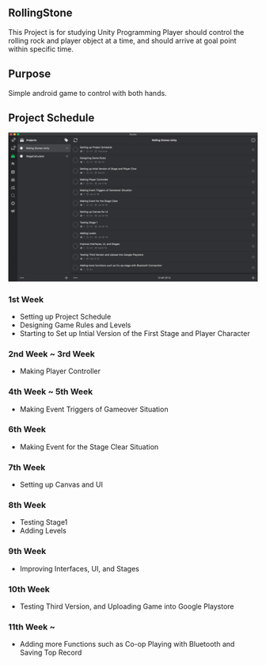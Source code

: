 ## RollingStone
This Project is for studying Unity Programming
Player should control the rolling rock and player object at a time, and should arrive at goal point within specific time.

## Purpose
Simple android game to control with both hands.

## Project Schedule
![ScreenShot](/Images/RollingStones.png)
### 1st Week
* Setting up Project Schedule
* Designing Game Rules and Levels
* Starting to Set up Intial Version of the First Stage and Player Character
### 2nd Week ~ 3rd Week
* Making Player Controller
### 4th Week ~ 5th Week
* Making Event Triggers of Gameover Situation
### 6th Week
* Making Event for the Stage Clear Situation
### 7th Week
* Setting up Canvas and UI
### 8th Week
* Testing Stage1
* Adding Levels
### 9th Week
* Improving Interfaces, UI, and Stages
### 10th Week
* Testing Third Version, and Uploading Game into Google Playstore
### 11th Week ~
* Adding more Functions such as Co-op Playing with Bluetooth and Saving Top Record

